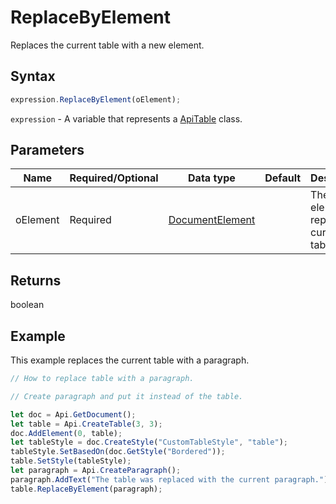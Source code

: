 # ReplaceByElement

Replaces the current table with a new element.

## Syntax

```javascript
expression.ReplaceByElement(oElement);
```

`expression` - A variable that represents a [ApiTable](../ApiTable.md) class.

## Parameters

| **Name** | **Required/Optional** | **Data type** | **Default** | **Description** |
| ------------- | ------------- | ------------- | ------------- | ------------- |
| oElement | Required | [DocumentElement](../../Enumeration/DocumentElement.md) |  | The element to replace the current table with. |

## Returns

boolean

## Example

This example replaces the current table with a paragraph.

```javascript editor-docx
// How to replace table with a paragraph.

// Create paragraph and put it instead of the table.

let doc = Api.GetDocument();
let table = Api.CreateTable(3, 3);
doc.AddElement(0, table);
let tableStyle = doc.CreateStyle("CustomTableStyle", "table");
tableStyle.SetBasedOn(doc.GetStyle("Bordered"));
table.SetStyle(tableStyle);
let paragraph = Api.CreateParagraph();
paragraph.AddText("The table was replaced with the current paragraph.");
table.ReplaceByElement(paragraph);
```
